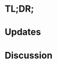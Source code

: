 # TL;DR;

[comment]: # (바뀐 내용을 간략하게 설명합니다. 세 줄 이상 넘어가는 경우, PR을 나누는 것을 고려해 보세요.)

# Updates

[comment]:  # (변경 사항을 모두 작성합니다.)

# Discussion

[comment]: # (함께 의논해야 할 사항을 모두 작성합니다.)
